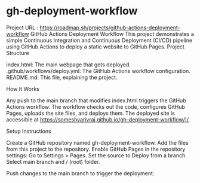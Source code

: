 # gh-deployment-workflow
Project URL : https://roadmap.sh/projects/github-actions-deployment-workflow
GitHub Actions Deployment Workflow
This project demonstrates a simple Continuous Integration and Continuous Deployment (CI/CD) pipeline using GitHub Actions to deploy a static website to GitHub Pages.
Project Structure

index.html: The main webpage that gets deployed.
.github/workflows/deploy.yml: The GitHub Actions workflow configuration.
README.md: This file, explaining the project.

How It Works

Any push to the main branch that modifies index.html triggers the GitHub Actions workflow.
The workflow checks out the code, configures GitHub Pages, uploads the site files, and deploys them.
The deployed site is accessible at [https://someshvarivraj.github.io/gh-deployment-workflow/)/](https://someshvarivraj.github.io/gh-deployment-workflow/).

Setup Instructions

Create a GitHub repository named gh-deployment-workflow.
Add the files from this project to the repository.
Enable GitHub Pages in the repository settings:
Go to Settings > Pages.
Set the source to Deploy from a branch.
Select main branch and / (root) folder.


Push changes to the main branch to trigger the deployment.


